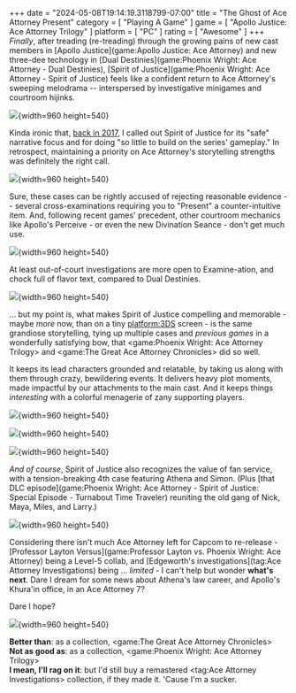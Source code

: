 +++
date = "2024-05-08T19:14:19.3118799-07:00"
title = "The Ghost of Ace Attorney Present"
category = [ "Playing A Game" ]
game = [ "Apollo Justice: Ace Attorney Trilogy" ]
platform = [ "PC" ]
rating = [ "Awesome" ]
+++
*Finally*, after treading (re-treading) through the growing pains of new cast members in [Apollo Justice](game:Apollo Justice: Ace Attorney) and new three-dee technology in [Dual Destinies](game:Phoenix Wright: Ace Attorney - Dual Destinies), [Spirit of Justice](game:Phoenix Wright: Ace Attorney - Spirit of Justice) feels like a confident return to Ace Attorney's sweeping melodrama -- interspersed by investigative minigames and courtroom hijinks.

![]($SiteBaseURL$phoenix-wright-ace-attorney-spirit-of-justice_gatling.jpg){width=960 height=540}

Kinda ironic that, [back in 2017]($SiteBaseURL$2017/04/07/keeping-justice-alive/), I called out Spirit of Justice for its "safe" narrative focus and for doing "so little to build on the series' gameplay."  In retrospect, maintaining a priority on Ace Attorney's storytelling strengths was definitely the right call.

![]($SiteBaseURL$phoenix-wright-ace-attorney-spirit-of-justice_hypocrisy.jpg){width=960 height=540}

Sure, these cases can be rightly accused of rejecting reasonable evidence -- several cross-examinations requiring you to "Present" a counter-intuitive item.  And, following recent games' precedent, other courtroom mechanics like Apollo's Perceive - or even the new Divination Seance - don't get much use.

![]($SiteBaseURL$phoenix-wright-ace-attorney-spirit-of-justice_ridiculous-face.jpg){width=960 height=540}

At least out-of-court investigations are more open to Examine-ation, and chock full of flavor text, compared to Dual Destinies.

![]($SiteBaseURL$phoenix-wright-ace-attorney-spirit-of-justice_extra-dimensional.jpg){width=960 height=540}

... but my point is, what makes Spirit of Justice compelling and memorable - maybe *more* now, than on a tiny <platform:3DS> screen - is the same grandiose storytelling, tying up multiple cases and *previous games* in a wonderfully satisfying bow, that <game:Phoenix Wright: Ace Attorney Trilogy> and <game:The Great Ace Attorney Chronicles> did so well.

It keeps its lead characters grounded and relatable, by taking us along with them through crazy, bewildering events.  It delivers heavy plot moments, made impactful by our attachments to the main cast.  And it keeps things *interesting* with a colorful menagerie of zany supporting players.

![]($SiteBaseURL$phoenix-wright-ace-attorney-spirit-of-justice_loud-red-pepper.jpg){width=960 height=540}

![]($SiteBaseURL$phoenix-wright-ace-attorney-spirit-of-justice_royal-guard.jpg){width=960 height=540}

![]($SiteBaseURL$phoenix-wright-ace-attorney-spirit-of-justice_cravat.jpg){width=960 height=540}

*And of course*, Spirit of Justice also recognizes the value of fan service, with a tension-breaking 4th case featuring Athena and Simon.  (Plus [that DLC episode](game:Phoenix Wright: Ace Attorney - Spirit of Justice: Special Episode - Turnabout Time Traveler) reuniting the old gang of Nick, Maya, Miles, and Larry.)

![]($SiteBaseURL$phoenix-wright-ace-attorney-spirit-of-justice_simon.jpg){width=960 height=540}

Considering there isn't much Ace Attorney left for Capcom to re-release - [Professor Layton Versus](game:Professor Layton vs. Phoenix Wright: Ace Attorney) being a Level-5 collab, and [Edgeworth's investigations](tag:Ace Attorney Investigations) being ... *limited* - I can't help but wonder **what's next**.  Dare I dream for some news about Athena's law career, and Apollo's Khura'in office, in an Ace Attorney 7?

Dare I hope?

![]($SiteBaseURL$phoenix-wright-ace-attorney-spirit-of-justice_bride.jpg){width=960 height=540}

**Better than**: as a collection, <game:The Great Ace Attorney Chronicles>  
**Not as good as**: as a collection, <game:Phoenix Wright: Ace Attorney Trilogy>  
**I mean, I'll rag on it**: but I'd still buy a remastered <tag:Ace Attorney Investigations> collection, if they made it.  'Cause I'm a sucker. 

